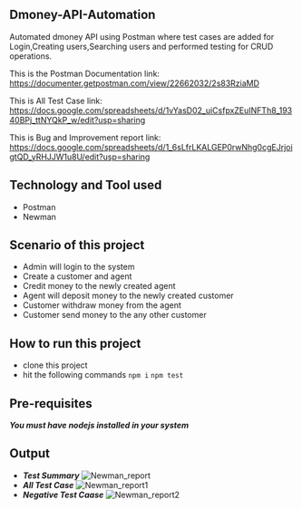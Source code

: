 ## Dmoney-API-Automation
Automated dmoney API using Postman where test cases are added for Login,Creating users,Searching users and performed testing for CRUD operations.

This is the Postman Documentation link: https://documenter.getpostman.com/view/22662032/2s83RziaMD

This is All Test Case link: https://docs.google.com/spreadsheets/d/1vYasD02_uiCsfpxZEuINFTh8_19340BPj_ttNYQkP_w/edit?usp=sharing

This is Bug and Improvement report link: https://docs.google.com/spreadsheets/d/1_6sLfrLKALGEP0rwNhg0cgEJrjoigtQD_yRHJJW1u8U/edit?usp=sharing

## Technology and Tool used
- Postman
- Newman

## Scenario of this project
- Admin will login to the system
- Create a customer and agent
- Credit money to the newly created agent
- Agent will deposit money to the newly created customer
- Customer withdraw money from the agent
- Customer send money to the any other customer

## How to run this project
- clone this project
- hit the following commands
``` npm i ```
``` npm test ```

## Pre-requisites
***You must have nodejs installed in your system***

## Output
- ***Test Summary***
![Newman_report](https://user-images.githubusercontent.com/40294642/192163508-887ee9de-eaed-49e7-9c9b-1864f4fba797.png)
- ***All Test Case***
![Newman_report1](https://user-images.githubusercontent.com/40294642/192163517-c2d3157b-120d-4fa7-a192-04aaa09896fd.png)
- ***Negative Test Caase***
![Newman_report2](https://user-images.githubusercontent.com/40294642/192163527-d41cba81-cbdf-404d-abe6-e76ce8e7ed78.png)
